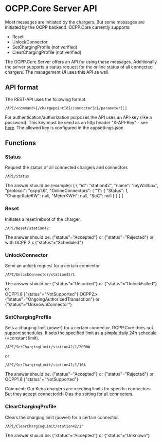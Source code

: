 # OCPP.Core Server API
Most messages are initiated by the chargers. But some messages are initiated by the OCPP backend.
OCPP.Core currently supports:
* Reset
* UnlockConnector
* SetChargingProfile (not verified)
* ClearChargingProfile (not verified)

The OCPP.Core.Server offers an API for using these messages. Additionally the server supports a status request for the online status of all connected chargers.
The management UI uses this API as well.

## API format

The REST-API uses the following format:

    /API/<command>[/chargepointId[/connectorId[/parameter]]]

For authentication/authorization purposes the API uses an API-key (like a password). This key must be send as an http header "X-API-Key" - see [here](https://swagger.io/docs/specification/authentication/api-keys/).
The allowed key is configured in the appsettings.json.


## Functions

### Status
Request the status of all connected chargers and connectors

	/API/Status

The answer should be (example):
    [
        {
            "id": "station42",
            "name": "myWallbox",
            "protocol": "ocpp1.6",
            "OnlineConnectors": {
                "1": {
                    "Status": 1,
                    "ChargeRateKW": null,
                    "MeterKWH": null,
                    "SoC": null
                }
            }
        }
    ]

### Reset
Initiates a reset/reboot of the charger.

	/API/Reset/station42

The answer should be:
{"status"="Accepted"} or {"status"="Rejected"}
or with OCPP 2.x {"status"="Scheduled"}


### UnlockConnector
Send an unlock request for a certain connector

	/API/UnlockConnector/station42/1

The answer should be:
{"status"="Unlocked"} or {"status"="UnlockFailed"}
or  
OCPP1.6 {"status"="NotSupported"}
OCPP2.x {"status"="OngoingAuthorizedTransaction"} or {"status"="UnknownConnector"}


### SetChargingProfile
Sets a charging limit (power) for a certain connector. OCPP.Core does not support schedules. It sets the specified limit as a simple daily 24h schedule (=constant limit).

	/API/SetChargingLimit/station42/1/2000W 
or

	/API/SetChargingLimit/station42/1/16A

The answer should be:
{"status"="Accepted"} or {"status"="Rejected"} or 
OCPP1.6 {"status"="NotSupported"}

Comment:
Our Keba chargers are rejecting limits for specific connectors. But they accept connectorId=0 as the setting for all connectors.


### ClearChargingProfile
Clears the charging limit (power) for a certain connector.

	/API/ClearChargingLimit/station42/1"

The answer should be:
 {"status"="Accepted"} or {"status"="Unknown"}
